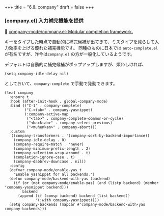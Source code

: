 +++
title = "6.8. company"
draft = false
+++
### [company.el] 入力補完機能を提供
🔗 [company-mode/company.el: Modular completion framework.](https://github.com/company-mode/company-mode/blob/master/company.el) 

キーをタイプした時点で自動的に補完候補が出てきて、ミスタイプを減らして入力効率を上げる優れた補完機能です。
同種のものに日本では `auto-complete.el` が有名ですが、昨今は`company.el` の方が一般化しているようです。

デフォルトは自動的に補完候補がポップアップしますが、煩わしければ、
```elisp
(setq company-idle-delay nil)
```
としておいて、`company-complete` で手動で発動できます。 

```elisp
(leaf company
  :ensure t
  :hook (after-init-hook . global-company-mode)
  :bind (("C-1" . company-complete)
		 ("C-<tab>" . company-yasnippet)
		 (:company-active-map
		  ("<tab>" . company-complete-common-or-cycle)
		  ("<backtab>" . company-select-previous)
		  ("<muhenkan>" . company-abort)))
  :custom
  `((company-transformers . '(company-sort-by-backend-importance))
	(company-idle-delay . 0)
	(company-require-match . 'never)
	(company-minimum-prefix-length . 2)
	(company-selection-wrap-around . t)
	(completion-ignore-case . t)
	(company-dabbrev-downcase . nil))
  :config
  (defvar company-mode/enable-yas t
	"Enable yasnippet for all backends.")
  (defun company-mode/backend-with-yas (backend)
	(if (or (not company-mode/enable-yas) (and (listp backend) (member 'company-yasnippet backend)))
		backend
	  (append (if (consp backend) backend (list backend))
			  '(:with company-yasnippet))))
  (setq company-backends (mapcar #'company-mode/backend-with-yas company-backends)))
```

